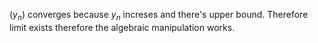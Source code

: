 $`(y_n)`$ converges because $`y_n`$ increses and there's upper bound. Therefore limit exists therefore the algebraic manipulation works.


